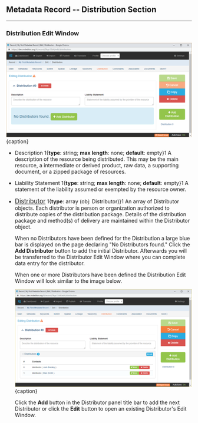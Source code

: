 ## Metadata Record -- Distribution Section
---
### Distribution Edit Window

![Distribution Edit Window](/assets/reference/edit-objects/metadata/distribution/distribution-editWindow.png){caption}

* <span class="md-element">Description</span> <i class="fa fa-asterisk required" title="Required"> </i> 1{**type**: string; **max length**: none; **default**: empty}1   A description of the resource being distributed.  This may be the main resource, a intermediate or derived product, raw data, a supporting document, or a zipped package of resources. 
 
* <span class="md-element">Liability Statement</span> 1{**type**: string; **max length**: none; **default**: empty}1   A statement of the liability assumed or exempted by the resource owner.
 
* [<span class="md-panel" style="font-size: larger">Distributor</span>](distributor-editWindow.md) 1{**type**: array (obj: <span class="md-panel"> Distributor</span>)}1  An array of <span class="md-panel">Distributor</span> objects.  Each distributor is person or organization authorized to distribute copies of the distribution package.  Details of the distribution package and method(s) of delivery are maintained within the <span class="md-panel">Distributor</span> object.

  When no <span class="md-panel">Distributors</span> have been defined for the <span class="md-panel">Distribution</span> a large blue bar is displayed on the page declaring "No Distributors found." Click the <strong class="btn btn-success btn-xs"> <i class="fa fa-plus"> </i> Add Distributor</strong> button to add the initial <span class="md-panel">Distributor</span>.  Afterwards you will be transferred to the <span class="md-panel">Distributor</span> <span class="md-window">Edit Window</span> where you can complete data entry for the distributor.  
  
  When one or more <span class="md-panel">Distributors</span> have been defined the <span class="md-panel">Distribution</span> <span class="md-window">Edit Window</span> will look similar to the image below.  
  
  ![Distribution Edit Window with Multiple Distributors Defined](/assets/reference/edit-objects/metadata/distribution/distribution-editWindow-2.png){caption}
  
  Click the <strong class="btn btn-info btn-xs"> <i class="fa fa-plus"> </i> Add</strong> button in the <span class="md-panel">Distributor</span> panel title bar to add the next <span class="md-panel">Distributor</span> or click the <strong class="btn btn-success btn-xs"> <i class="fa fa-pencil"> </i> Edit</strong> button to open an existing <span class="md-panel">Distributor</span>'s <span class="md-window">Edit Window</span>.
